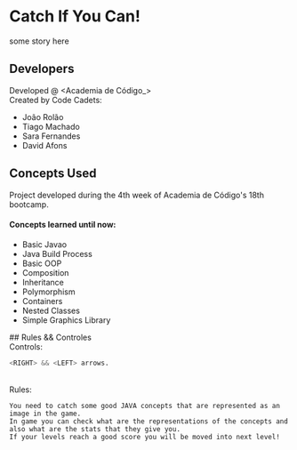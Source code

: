 
# Catch If You Can!

some story here

## Developers
Developed @ <Academia de Código_> <br>
Created by Code Cadets:
<ul>
  <li>João Rolão</li>
  <li>Tiago Machado</li>
  <li>Sara Fernandes</li>
  <li>David Afons</li>
</ul>  

## Concepts Used
Project developed during the 4th week of Academia de Código's 18th bootcamp.
<h4> Concepts learned until now:</h4>
<ul>
  <li>Basic Javao</li>
  <li>Java Build Process</li>
  <li>Basic OOP</li>
  <li>Composition</li>
  <li>Inheritance</li>
  <li>Polymorphism</li>
  <li>Containers</li>
  <li>Nested Classes</li>
  <li>Simple Graphics Library</li>
</ul>  
## Rules && Controles
<br>
 Controls:
<br>

```python
<RIGHT> && <LEFT> arrows.
```

<br>
 Rules:
 
 ```
 You need to catch some good JAVA concepts that are represented as an image in the game.
 In game you can check what are the representations of the concepts and also what are the stats that they give you.
 If your levels reach a good score you will be moved into next level! 
 ```







